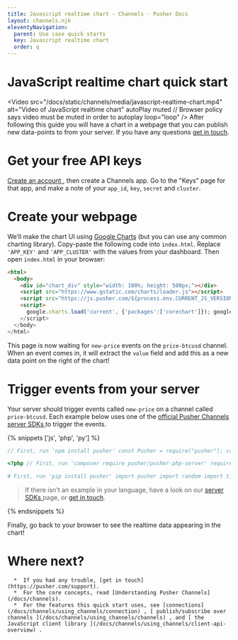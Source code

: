```yaml
---
title: Javascript realtime chart - Channels - Pusher Docs
layout: channels.njk
eleventyNavigation:
  parent: Use case quick starts
  key: Javascript realtime chart
  order: q
---
```


# JavaScript realtime chart quick start

<Video src="/docs/static/channels/media/javascript-realtime-chart.mp4" alt="Video of JavaScript realtime chart" autoPlay muted // Browser policy says video must be muted in order to autoplay loop="loop" />
After following this guide you will have a chart in a webpage that you can publish new data-points to from your server. If you have any questions [get in touch](https://pusher.com/support).

# Get your free API keys

<a href="https://dashboard.pusher.com/accounts/sign_up" target="_blank"> Create an account </a> , then create a Channels app. Go to the "Keys" page for that app, and make a note of your `app_id`, `key`, `secret` and `cluster`.

# Create your webpage

We’ll make the chart UI using [Google Charts](https://developers.google.com/chart) (but you can use any common charting library). Copy-paste the following code into `index.html`. Replace `'APP_KEY'` and `'APP_CLUSTER'` with the values from your dashboard. Then open `index.html` in your browser:

```html
<html>
  <body>
    <div id="chart_div" style="width: 100%; height: 500px;"></div>
    <script src="https://www.gstatic.com/charts/loader.js"></script>
    <script src="https://js.pusher.com/${process.env.CURRENT_JS_VERSION}/pusher.min.js"></script>
    <script>
      google.charts.load('current', {'packages':['corechart']}); google.charts.setOnLoadCallback(() => { // Instead of hard-coding the initial table data, // you could fetch it from your server. const dataTable = google.visualization.arrayToDataTable([ ['Year', 'Price'], [2013, 400], [2014, 460], ]); const chart = new google.visualization.AreaChart( document.getElementById('chart_div')); const options = { title: '1 BTC in USD', hAxis: {title: 'Year', titleTextStyle: {color: '#333'}}, vAxis: {minValue: 0}, animation:{ duration: 100, easing: 'out' } }; chart.draw(dataTable, options); let year = 2015; Pusher.logToConsole = true; const pusher = new Pusher('APP_KEY', { // Replace with 'key' from dashboard cluster: 'APP_CLUSTER', // Replace with 'cluster' from dashboard forceTLS: true }); const channel = pusher.subscribe('price-btcusd'); channel.bind('new-price', data => { const row = [year++, data.value]; dataTable.addRow(row); chart.draw(dataTable, options); }); });
    </script>
  </body>
</html>
```

This page is now waiting for `new-price` events on the `price-btcusd` channel. When an event comes in, it will extract the `value` field and add this as a new data point on the right of the chart!

# Trigger events from your server

Your server should trigger events called `new-price` on a channel called `price-btcusd`. Each example below uses one of the [ official Pusher Channels server SDKs ](/docs/channels/channels_libraries/libraries) to trigger the events.

{% snippets ['js', 'php', 'py'] %}

```js
// First, run 'npm install pusher' const Pusher = require("pusher"); const pusher = new Pusher({ appId: "APP_ID", // Replace with 'app_id' from dashboard key: "APP_KEY", // Replace with 'key' from dashboard secret: "APP_SECRET", // Replace with 'secret' from dashboard cluster: "APP_CLUSTER", // Replace with 'cluster' from dashboard useTLS: true }); // Trigger a new random event every second. In your application, // you should trigger the event based on real-world changes! setInterval(() => { pusher.trigger("price-btcusd", "new-price", { value: Math.random() * 5000 }); }, 1000);
```

```php
<?php // First, run 'composer require pusher/pusher-php-server' require __DIR__ . '/vendor/autoload.php'; $pusher = new Pusher\\Pusher( "APP_KEY", // Replace with 'key' from dashboard "APP_SECRET", // Replace with 'secret' from dashboard "APP_ID", // Replace with 'app_id' from dashboard array( 'cluster' => 'APP_CLUSTER' // Replace with 'cluster' from dashboard ) ); // Trigger a new random event every second. In your application, // you should trigger the event based on real-world changes! while (true) { $pusher->trigger('price-btcusd', 'new-price', array( 'value' => rand(0, 5000) )); sleep(1); }
```

```py
# First, run 'pip install pusher' import pusher import random import time pusher_client = pusher.Pusher( app_id='APP_ID', # Replace with 'app_id' from dashboard key='APP_KEY', # Replace with 'key' from dashboard secret='APP_SECRET', # Replace with 'secret' from dashboard cluster='APP_CLUSTER', # Replace with 'cluster' from dashboard ssl=True ) # Trigger a new random event every second. In your application, # you should trigger the event based on real-world changes! while True: pusher_client.trigger('price-btcusd', 'new-price', { 'value': random.randint(0, 5000) }) time.sleep(1)
```

> If there isn't an example in your language, have a look on our [ server SDKs ](/docs/channels/channels_libraries/libraries) page, or [get in touch](https://pusher.com/support).

{% endsnippets %}

Finally, go back to your browser to see the realtime data appearing in the chart!

# Where next?

      *  If you had any trouble, [get in touch](https://pusher.com/support).
      *  For the core concepts, read [Understanding Pusher Channels](/docs/channels).
      *  For the features this quick start uses, see [connections](/docs/channels/using_channels/connection) , [ publish/subscribe over channels ](/docs/channels/using_channels/channels) , and [ the JavaScript client library ](/docs/channels/using_channels/client-api-overview) .
